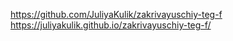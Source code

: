 https://github.com/JuliyaKulik/zakrivayuschiy-teg-f
https://juliyakulik.github.io/zakrivayuschiy-teg-f/